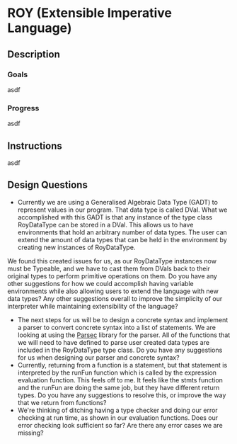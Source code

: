 # ROY (Extensible Imperative Language)

## Description

### Goals

asdf

### Progress

asdf

## Instructions

asdf

## Design Questions

- Currently we are using a Generalised Algebraic Data Type (GADT) to represent values in our program.  That data type is called DVal.  What we accomplished with this GADT is that any instance of the type class RoyDataType can be stored in a DVal.  This allows us to have environments that hold an arbitrary number of data types.  The user can extend the amount of data types that can be held in the environment by creating new instances of RoyDataType.  

We found this created issues for us, as our RoyDataType instances now must be Typeable, and we have to cast them from DVals back to their original types to perform primitive operations on them.  Do you have any other suggestions for how we could accomplish having variable environments while also allowing users to extend the language with new data types?  Any other suggestions overall to improve the simplicity of our interpreter while maintaining extensibility of the language? 
- The next steps for us will be to design a concrete syntax and implement a parser to convert concrete syntax into a list of statements.  We are looking at using the [Parsec](https://wiki.haskell.org/Parsec) library for the parser.  All of the functions that we will need to have defined to parse user created data types are included in the RoyDataType type class.  Do you have any suggestions for us when designing our parser and concrete syntax?
- Currently, returning from a function is a statement, but that statement is interpreted by the runFun function which is called by the expression evaluation function.  This feels off to me.  It feels like the stmts function and the runFun are doing the same job, but they have different return types.  Do you have any suggestions to resolve this, or improve the way that we return from functions?
- We're thinking of ditching having a type checker and doing our error checking at run time, as shown in our evaluation functions.  Does our error checking look sufficient so far? Are there any error cases we are missing?
